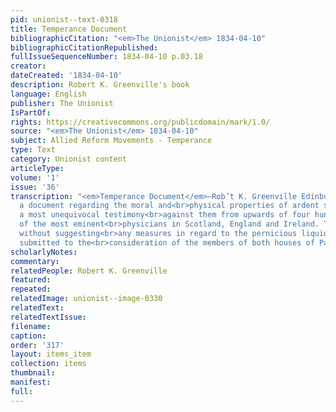 ```yaml
---
pid: unionist--text-0318
title: Temperance Document
bibliographicCitation: "<em>The Unionist</em> 1834-04-10"
bibliographicCitationRepublished: 
fullIssueSequenceNumber: 1834-04-10 p.03.18
creator: 
dateCreated: '1834-04-10'
description: Robert K. Greenville's book
language: English
publisher: The Unionist
IsPartOf: 
rights: https://creativecommons.org/publicdomain/mark/1.0/
source: "<em>The Unionist</em> 1834-04-10"
subject: Allied Reform Movements - Temperance
type: Text
category: Unionist content
articleType: 
volume: '1'
issue: '36'
transcription: "<em>Temperance Document</em>—Rob’t K. Greenville Edinburgh, has prepared
  a document regarding the moral and<br>physical properties of ardent spirits, embodying
  a most unequivocal testimony<br>against them from upwards of four hundred and forty
  of the most eminent<br>physicians in Scotland, England and Ireland. This document
  without suggesting<br>any measures in regard to the pernicious liquids, has been
  submitted to the<br>consideration of the members of both houses of Parliament.<br>"
scholarlyNotes: 
commentary: 
relatedPeople: Robert K. Greenville
featured: 
repeated: 
relatedImage: unionist--image-0330
relatedText: 
relatedTextIssue: 
filename: 
caption: 
order: '317'
layout: items_item
collection: items
thumbnail: 
manifest: 
full: 
---
```

